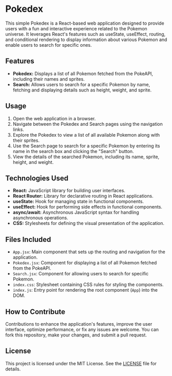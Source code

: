 # Pokedex

This simple Pokedex is a React-based web application designed to provide users with a fun and interactive experience related to the Pokemon universe. It leverages React's features such as useState, useEffect, routing, and conditional rendering to display information about various Pokemon and enable users to search for specific ones.

## Features

-   **Pokedex:** Displays a list of all Pokemon fetched from the PokeAPI, including their names and sprites.
-   **Search:** Allows users to search for a specific Pokemon by name, fetching and displaying details such as height, weight, and sprite.

## Usage

1. Open the web application in a browser.
2. Navigate between the Pokedex and Search pages using the navigation links.
3. Explore the Pokedex to view a list of all available Pokemon along with their sprites.
4. Use the Search page to search for a specific Pokemon by entering its name in the search box and clicking the "Search" button.
5. View the details of the searched Pokemon, including its name, sprite, height, and weight.

## Technologies Used

-   **React:** JavaScript library for building user interfaces.
-   **React Router:** Library for declarative routing in React applications.
-   **useState:** Hook for managing state in functional components.
-   **useEffect:** Hook for performing side effects in functional components.
-   **async/await:** Asynchronous JavaScript syntax for handling asynchronous operations.
-   **CSS:** Stylesheets for defining the visual presentation of the application.

## Files Included

-   `App.jsx`: Main component that sets up the routing and navigation for the application.
-   `Pokedex.jsx`: Component for displaying a list of all Pokemon fetched from the PokeAPI.
-   `Search.jsx`: Component for allowing users to search for specific Pokemon.
-   `index.css`: Stylesheet containing CSS rules for styling the components.
-   `index.js`: Entry point for rendering the root component (`App`) into the DOM.

## How to Contribute

Contributions to enhance the application's features, improve the user interface, optimize performance, or fix any issues are welcome. You can fork this repository, make your changes, and submit a pull request.

## License

This project is licensed under the MIT License. See the [LICENSE](LICENSE) file for details.
